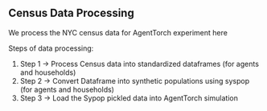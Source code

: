 ## Census Data Processing

We process the NYC census data for AgentTorch experiment here

Steps of data processing:
1. Step 1 -> Process Census data into standardized dataframes (for agents and households)
2. Step 2 -> Convert Dataframe into synthetic populations using syspop (for agents and households)
3. Step 3 -> Load the Sypop pickled data into AgentTorch simulation
